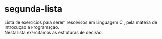 # segunda-lista
Lista de exercícios para serem resolvidos em Linguagem C , pela matéria de Introdução a Programação.   
Nesta lista exercitamos as estruturas de decisão.
